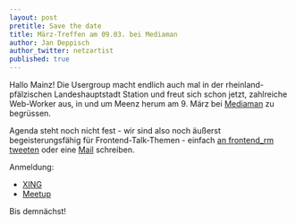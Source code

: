 ```yaml
---
layout: post
pretitle: Save the date
title: März-Treffen am 09.03. bei Mediaman
author: Jan Deppisch
author_twitter: netzartist
published: true
---
```


Hallo Mainz! Die Usergroup macht endlich auch mal in der rheinland-pfälzischen Landeshauptstadt Station und freut sich schon jetzt, zahlreiche Web-Worker aus, in und um Meenz herum am 9. März bei [Mediaman](https://www.mediaman.de) zu begrüssen.

Agenda steht noch nicht fest - wir sind also noch äußerst begeisterungsfähig für Frontend-Talk-Themen - einfach [an frontend_rm tweeten](http://twitter.com/frontend_rm) oder eine [Mail](mailto:info@frontend-rheinmain.de) schreiben.

Anmeldung:

- [XING](https://www.xing.com/events/frontend-rheinmain-meetup-mediaman-mainz-1787635)
- [Meetup](https://www.meetup.com/frontend_rm/events/237941192/)

Bis demnächst!
